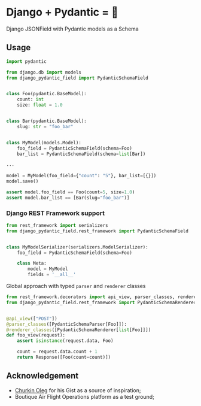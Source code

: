 # Django + Pydantic = 🖤

Django JSONField with Pydantic models as a Schema

## Usage

``` python
import pydantic

from django.db import models
from django_pydantic_field import PydanticSchemaField


class Foo(pydantic.BaseModel):
    count: int
    size: float = 1.0


class Bar(pydantic.BaseModel):
    slug: str = "foo_bar"


class MyModel(models.Model):
    foo_field = PydanticSchemaField(schema=Foo)
    bar_list = PydanticSchemaField(schema=list[Bar])

...
    
model = MyModel(foo_field={"count": "5"}, bar_list=[{}])
model.save()

assert model.foo_field == Foo(count=5, size=1.0)
assert model.bar_list == [Bar(slug="foo_bar")]
```


### Django REST Framework support

``` python
from rest_framework import serializers
from django_pydantic_field.rest_framework import PydanticSchemaField


class MyModelSerializer(serializers.ModelSerializer):
    foo_field = PydanticSchemaField(schema=Foo)

    class Meta:
        model = MyModel
        fields = '__all__'
```

Global approach with typed `parser` and `renderer` classes
``` python
from rest_framework.decorators import api_view, parser_classes, renderer_classes
from django_pydantic_field.rest_framework import PydanticSchemaRenderer, PydanticSchemaParser


@api_view(["POST"])
@parser_classes([PydanticSchemaParser[Foo]]):
@renderer_classes([PydanticSchemaRenderer[list[Foo]]])
def foo_view(request):
    assert isinstance(request.data, Foo)

    count = request.data.count + 1
    return Response([Foo(count=count)])
```


## Acknowledgement

* [Churkin Oleg](https://gist.github.com/Bahus/98a9848b1f8e2dcd986bf9f05dbf9c65) for his Gist as a source of inspiration;
* Boutique Air Flight Operations platform as a test ground;

